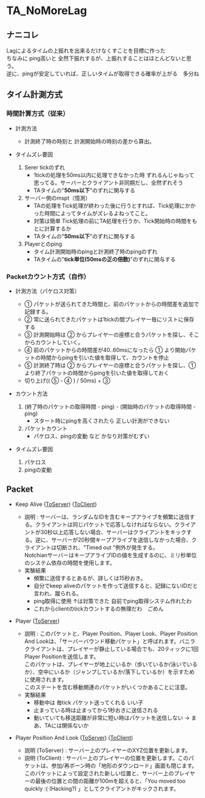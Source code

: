 # TA_NoMoreLag

## ナニコレ
Lagによるタイムの上振れを出来るだけなくすことを目標に作った<br>
ちなみに ping高いと 全然下振れするが、上振れすることはほとんどないと思う。<br>
逆に、pingが安定していれば、正しいタイムが取得できる確率が上がる　多分ね



## タイム計測方式
### 時間計算方式（従来）
- 計測方法
    - 計測終了時の時刻と 計測開始時の時刻の差から算出。

- タイムズレ要因
    1. Serer tickのずれ
        - 1tickの処理を50ms以内に処理できなかった時 ずれるんじゃねって思ってる。サーバーとクライアント非同期だし、全然ずれそう
        - TAタイムの"**50ms以下**"のずれに関与する
    1. サーバー側のmspt（憶測）
        - TAの処理をTick処理が終わった後に行うとすれば、Tick処理にかかった時間によってタイムがズレるよねってこと。
        - 対策は簡単 Tick処理の前にTA処理を行うか、Tick開始時の時間をもとに計算するか
        - TAタイムの"**50ms以下**"のずれに関与する
    1. Playerとのping
        - タイム計測開始時のpingと計測終了時のpingのずれ
        - TAタイムの"**tick単位(50msの正の倍数)**"のずれに関与する

### Packetカウント方式（自作）
- 計測方法（パケロス対策）
    - ① パケットが送られてきた時間と、前のパケットからの時間差を追加で記録する。
    - ② 常に送られてきたパケットは1tickの間プレイヤー毎にリストに保存する
    - ➂ 計測開始時は ② からプレイヤーの座標と合うパケットを探し、そこからカウントしていく。
    - ➃ 前のパケットからの時間差が40..60msになったら ① より開始パケットの時間からpingを引いた値を取得して、カウントを停止
    - ⑤ 計測終了時は ② からプレイヤーの座標と合うパケットを探し、①　より終了パケットの時間からpingを引いた値を取得しておく
    - 切り上げ(( ⑤ - ➃ ) / 50ms) + ➂ 
- カウント方法
    1. (終了時のパケットの取得時間 - ping) - (開始時のパケットの取得時間 - ping)
        - スタート時にpingを高くされたら 正しい計測ができない
    1. パケットカウント
        - パケロス、pingの変動 など かなり対策がむずい

- タイムズレ要因
    1. パケロス
    1. pingの変動

## Packet
- Keep Alive ([ToServer](https://wiki.vg/index.php?title=Protocol&oldid=14204#Keep_Alive_.28serverbound.29)) ([ToClient](https://wiki.vg/index.php?title=Protocol&oldid=14204#Keep_Alive_.28clientbound.29))
    - 説明 : サーバーは、ランダムなIDを含むキープアライブを頻繁に送信する。クライアントは同じパケットで応答しなければならない。クライアントが30秒以上応答しない場合、サーバーはクライアントをキックする。逆に、サーバーが20秒間キープアライブを送信しなかった場合、クライアントは切断され、"Timed out "例外が発生する。<br>NotchianサーバーはキープアライブIDの値を生成するのに、ミリ秒単位のシステム依存の時間を使用します。
    - 実験結果
      - 頻繁に送信するとあるが、詳しくは15秒おき。
      - 自分でkeep aliveのパケットを作って送信すると、記録にないIDだと言われ、蹴られる。
      - ping取得に使用 ↑は対策できた 自前でping取得システム作れたわ
      - これからclientのtickカウントするの無理だわ　ごめん
        

- Player ([ToServer](https://wiki.vg/index.php?title=Protocol&oldid=14204#Player))
  - 説明 : このパケットと、Player Position、Player Look、Player Position And Lookは、「サーバーバウンド移動パケット」と呼ばれます。バニラクライアントは、プレイヤーが静止している場合でも、20ティックに1回Player Positionを送信します。<br>このパケットは、プレイヤーが地上にいるか（歩いているか/泳いでいるか）、空中にいるか（ジャンプしているか/落下しているか）を示すために使用されます。<br>このステートを含む移動関連のパケットがいくつかあることに注意。
  - 実験結果
      - 移動中は 毎tick パケット送ってくれる いい子
      - 止まっている時は止まってから1秒おきに送信される
      - 動いていても移送距離が非常に短い時はパケットを送信しない -> まあ、TAには関係ないか

- Player Position And Look ([ToServer](https://wiki.vg/index.php?title=Protocol&oldid=14204#Player_Position_And_Look_.28serverbound.29)) ([ToClient](https://wiki.vg/index.php?title=Protocol&oldid=14204#Player_Position_And_Look_.28clientbound.29))
  - 説明 (ToServer) : サーバー上のプレイヤーのXYZ位置を更新します。
  - 説明 (ToClient) : サーバー上のプレイヤーの位置を更新します。このパケットは、参加/再ポーン時の「地形のダウンロード」画面も閉じます。<br>このパケットによって設定された新しい位置と、サーバー上のプレイヤーの最後の位置との間の距離が100mを超えると、「You moved too quickly :( (Hacking?) 」としてクライアントがキックされます。
